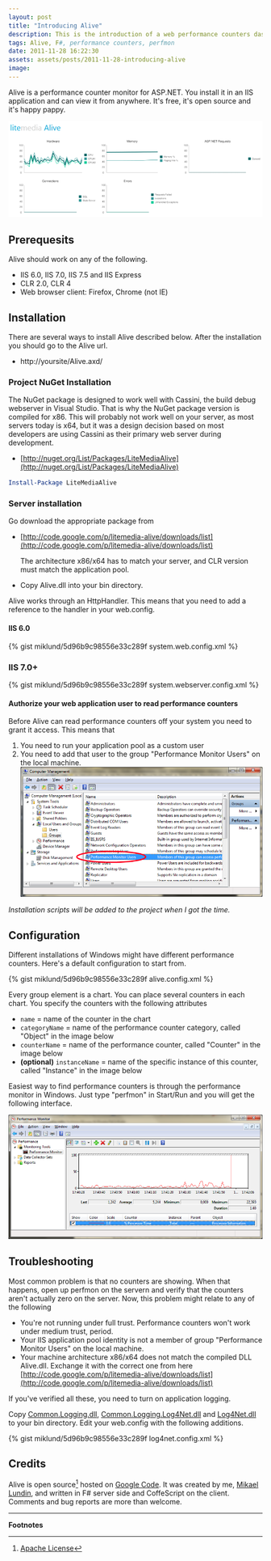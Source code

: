 ```yaml
---
layout: post
title: "Introducing Alive"
description: This is the introduction of a web performance counters dashboard called Alive. Written in F# and usable in IIS 6-7 and CLR 2a nd 4.
tags: Alive, F#, performance counters, perfmon
date: 2011-11-28 16:22:30
assets: assets/posts/2011-11-28-introducing-alive
image: 
---
```


Alive is a performance counter monitor for ASP.NET. You install it in an IIS application and can view it from anywhere. It's free, it's open source and it's happy pappy.

![Alive Dashboard](/assets/posts/2011-11-28-introducing-alive/litemedia-alive.png)

## Prerequesits

Alive should work on any of the following.

* IIS 6.0, IIS 7.0, IIS 7.5 and IIS Express
* CLR 2.0, CLR 4
* Web browser client: Firefox, Chrome (not IE)

## Installation

There are several ways to install Alive described below. After the installation you should go to the Alive url.

* http://yoursite/Alive.axd/

### Project NuGet Installation

The NuGet package is designed to work well with Cassini, the build debug webserver in Visual Studio. That is why the NuGet package version is compiled for x86. This will probably not work well on your server, as most servers today is x64, but it was a design decision based on most developers are using Cassini as their primary web server during development.

* [http://nuget.org/List/Packages/LiteMediaAlive](http://nuget.org/List/Packages/LiteMediaAlive)

```powershell
Install-Package LiteMediaAlive
```

### Server installation

Go download the appropriate package from

* [http://code.google.com/p/litemedia-alive/downloads/list](http://code.google.com/p/litemedia-alive/downloads/list)  

  The architecture x86/x64 has to match your server, and CLR version must match the application pool.

* Copy Alive.dll into your bin directory.


Alive works through an HttpHandler. This means that you need to add a reference to the handler in your web.config.

#### IIS 6.0

{% gist miklund/5d96b9c98556e33c289f system.web.config.xml %}

### IIS 7.0+

{% gist miklund/5d96b9c98556e33c289f system.webserver.config.xml %}

#### Authorize your web application user to read performance counters

Before Alive can read performance counters off your system you need to grant it access. This means that

1. You need to run your application pool as a custom user
2. You need to add that user to the group "Performance Monitor Users" on the local machine.  
    ![Alive user rights help image](/assets/posts/2011-11-28-introducing-alive/alive-user-rights.png)

_Installation scripts will be added to the project when I got the time._

## Configuration

Different installations of Windows might have different performance counters. Here's a default configuration to start from.

{% gist miklund/5d96b9c98556e33c289f alive.config.xml %}

Every group element is a chart. You can place several counters in each chart. You specify the counters with the following attributes

* `name` = name of the counter in the chart
* `categoryName` = name of the performance counter category, called "Object" in the image below
* `counterName` = name of the performance counter, called "Counter" in the image below
* **(optional)** `instanceName` = name of the specific instance of this counter, called "Instance" in the image below

Easiest way to find performance counters is through the performance monitor in Windows. Just type "perfmon" in Start/Run and you will get the following interface.

![perfomance monitor](/assets/posts/2011-11-28-introducing-alive/perfmon.png)

## Troubleshooting

Most common problem is that no counters are showing. When that happens, open up perfmon on the servern and verify that the counters aren't actually zero on the server. Now, this problem might relate to any of the following

* You're not running under full trust. Performance counters won't work under medium trust, period.
* Your IIS application pool identity is not a member of group "Performance Monitor Users" on the local machine.
* Your machine architecture x86/x64 does not match the compiled DLL Alive.dll. Exchange it with the correct one from here  
  [http://code.google.com/p/litemedia-alive/downloads/list](http://code.google.com/p/litemedia-alive/downloads/list)

If you've verified all these, you need to turn on application logging.

Copy [Common.Logging.dll](http://netcommon.sourceforge.net), [Common.Logging.Log4Net.dll](http://netcommon.sourceforge.net/) and [Log4Net.dll](http://logging.apache.org/log4net/) to your bin directory. Edit your web.config with the following additions.

{% gist miklund/5d96b9c98556e33c289f log4net.config.xml %}

## Credits

Alive is open source[^1] hosted on [Google Code](http://code.google.com/p/litemedia-alive/). It was created by me, [Mikael Lundin](http://mikaellundin.name), and written in F# server side and CoffeScript on the client. Comments and bug reports are more than welcome.

---
**Footnotes**

[^1]: [Apache License](http://www.apache.org/licenses/LICENSE-2.0)
